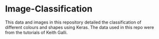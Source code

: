 # Image-Classification
This data and images in this repository detailed the classification of different colours and shapes using Keras. The data used in this repo were from the tutorials of Keith Galli.
